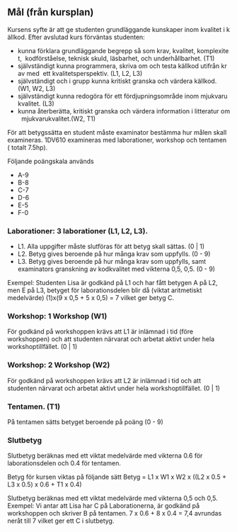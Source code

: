 
## Mål (från kursplan)
Kursens syfte är att ge studenten grundläggande kunskaper inom kvalitet i källkod.
Efter avslutad kurs förväntas studenten:
 * kunna förklara grundläggande begrepp så som krav, kvalitet, komplexitet, 
kodförståelse, teknisk skuld, läsbarhet, och underhållbarhet. (T1)
 * självständigt kunna programmera, skriva om och testa källkod utifrån krav med 
ett kvalitetsperspektiv. (L1, L2, L3)
 * självständigt och i grupp kunna kritiskt granska och värdera källkod. (W1, W2, L3)
 *  självständigt kunna redogöra för ett fördjupningsområde inom mjukvarukvalitet. (L3)
 *  kunna återberätta, kritiskt granska och värdera information i litteratur om 
mjukvarukvalitet.(W2, T1)

För att betygssätta en student måste examinator bestämma hur målen skall examineras. 
1DV610 examineras med laborationer, workshop och tentamen ( totalt 7.5hp). 

Följande poängskala används
 * A-9
 * B-8
 * C-7
 * D-6
 * E-5
 * F-0

### Laborationer: 3 laborationer (L1, L2, L3). 
 * L1. Alla uppgifter måste slutföras för att betyg skall sättas. (0 | 1)
 * L2. Betyg gives beroende på hur många krav som uppfylls.  (0 - 9)
 * L3. Betyg gives beroende på hur många krav som uppfylls, samt examinators granskning av kodkvalitet med vikterna 0,5, 0,5. (0 - 9)

Exempel: Studenten Lisa är godkänd på L1 och har fått betygen A på L2, men E på L3, betyget för laborationsdelen blir då
(viktat aritmetiskt medelvärde) (1)x(9 x 0,5 + 5 x 0,5) = 7 vilket ger betyg C.

### Workshop: 1 Workshop (W1)
För godkänd på workshoppen krävs att L1 är inlämnad i tid (före workshoppen) och att studenten närvarat och arbetat aktivt under hela workshoptillfället. (0 | 1)

### Workshop: 2 Workshop (W2)
För godkänd på workshoppen krävs att L2 är inlämnad i tid och att studenten närvarat och arbetat aktivt under hela workshoptillfället. (0 | 1)

### Tentamen. (T1)
På tentamen sätts betyget beroende på poäng (0 - 9)


### Slutbetyg
Slutbetyg beräknas med ett viktat medelvärde med vikterna 0.6 för laborationsdelen och 0.4 för tentamen. 

Betyg för kursen viktas på följande sätt
Betyg =  L1 x W1 x W2 x ((L2 x 0.5 + L3 x 0.5) x 0.6 + T1 x 0.4)


Slutbetyg beräknas med ett viktat medelvärde med vikterna 0,5 och 0,5. 
Exempel: Vi antar att Lisa har C på Laborationerna, är godkänd på workshoppen och skriver B på tentamen.
7 x 0.6 + 8 x 0.4 = 7,4 avrundas neråt till 7 vilket ger ett C i slutbetyg.
